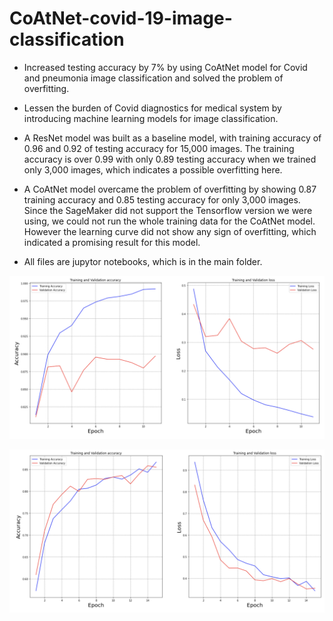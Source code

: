 # CoAtNet-covid-19-image-classification

* Increased testing accuracy by 7% by using CoAtNet model for Covid and pneumonia image classification and solved the problem of overfitting.
* Lessen the burden of Covid diagnostics for medical system by introducing machine learning models for image classification.
* A ResNet model was built as a baseline model, with training accuracy of 0.96 and 0.92 of testing accuracy for 15,000 images. The training accuracy is over 0.99 with only 0.89 testing accuracy when we trained only 3,000 images, which indicates a possible overfitting here.
* A CoAtNet model overcame the problem of overfitting by showing 0.87 training accuracy and 0.85 testing accuracy for only 3,000 images. Since the SageMaker did not support the Tensorflow version we were using, we could not run the whole training data for the CoAtNet model. However the learning curve did not show any sign of overfitting, which indicated a promising result for this model.

* All files are jupytor notebooks, which is in the main folder. 

![](images/resnet_partial.png)

![](images/coatnet_partial.png)
